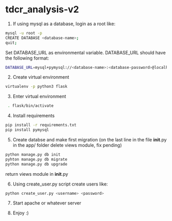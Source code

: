 # tdcr_analysis-v2

1. If using mysql as a database, login as a root like:
```bash
mysql -u root -p
CREATE DATABASE <database-name>;
quit;
```
Set DATABASE_URL as environmental variable. DATABASE_URL should have the following format:
```bash
DATABASE_URL=mysql+pymysql://<database-name>:<database-password>@localhost/<database-name>
```

2. Create virtual environment
```bash
virtualenv -p python3 flask
```

3. Enter virtual environment
```bash
 . flask/bin/activate
```
4. Install requirements
```bash
pip install -r requirements.txt
pip install pymysql
```

5. Create databse and make first migration (on the last line in the file __init__.py in the app/ folder delete views module, fix pending)
```bash
python manage.py db init
pyhton manage.py db migrate
python manage.py db upgrade
```
return views module in __init__.py

6. Using create_user.py script create users like:
```bash
python create_user.py <username> <password>
```
7. Start apache or whatever server

8. Enjoy :)
